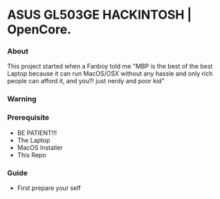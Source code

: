 # ASUS GL503GE HACKINTOSH | OpenCore.

### About
This project started when a Fanboy told me "MBP is the best of the best Laptop because it can run MacOS/OSX without any hassle and only rich people can afford it, and you?! just nerdy and poor kid"

### Warning


### Prerequisite
- BE PATIENT!!!
- The Laptop
- MacOS Installer
- This Repo

### Guide
- First prepare your self
